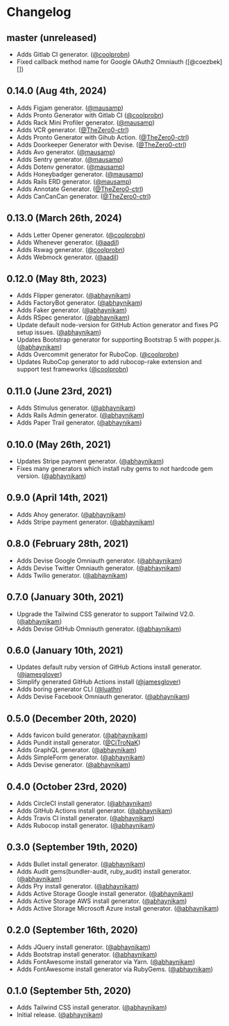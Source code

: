 # Changelog

## master (unreleased)

* Adds Gitlab CI generator. ([@coolprobn][])
* Fixed callback method name for Google OAuth2 Omniauth ([@coezbek][])

## 0.14.0 (Aug 4th, 2024)

- Adds Figjam generator. ([@mausamp][])
- Adds Pronto Generator with Gitlab CI ([@coolprobn][])
- Adds Rack Mini Profiler generator. ([@mausamp][])
- Adds VCR generator. ([@TheZero0-ctrl][])
- Adds Pronto Generator with Gihub Action. ([@TheZero0-ctrl][])
- Adds Doorkeeper Generator with Devise. ([@TheZero0-ctrl][])
- Adds Avo generator. ([@mausamp][])
- Adds Sentry generator. ([@mausamp][])
- Adds Dotenv generator. ([@mausamp][])
- Adds Honeybadger generator. ([@mausamp][])
- Adds Rails ERD generator. ([@mausamp][])
- Adds Annotate Generator. ([@TheZero0-ctrl][])
- Adds CanCanCan generator. ([@TheZero0-ctrl][])

## 0.13.0 (March 26th, 2024)

- Adds Letter Opener generator. ([@coolprobn][])
- Adds Whenever generator. ([@aadil][])
- Adds Rswag generator. ([@coolprobn][])
- Adds Webmock generator. ([@aadil][])

## 0.12.0 (May 8th, 2023)

- Adds Flipper generator. ([@abhaynikam][])
- Adds FactoryBot generator. ([@abhaynikam][])
- Adds Faker generator. ([@abhaynikam][])
- Adds RSpec generator. ([@abhaynikam][])
- Update default node-version for GitHub Action generator and fixes PG setup issues. ([@abhaynikam][])
- Updates Bootstrap generator for supporting Bootstrap 5 with popper.js. ([@abhaynikam][])
- Adds Overcommit generator for RuboCop. ([@coolprobn][])
- Updates RuboCop generator to add rubocop-rake extension and support test frameworks ([@coolprobn][])

## 0.11.0 (June 23rd, 2021)

- Adds Stimulus generator. ([@abhaynikam][])
- Adds Rails Admin generator. ([@abhaynikam][])
- Adds Paper Trail generator. ([@abhaynikam][])

## 0.10.0 (May 26th, 2021)

- Updates Stripe payment generator. ([@abhaynikam][])
- Fixes many generators which install ruby gems to not hardcode gem version. ([@abhaynikam][])

## 0.9.0 (April 14th, 2021)

- Adds Ahoy generator. ([@abhaynikam][])
- Adds Stripe payment generator. ([@abhaynikam][])

## 0.8.0 (February 28th, 2021)

- Adds Devise Google Omniauth generator. ([@abhaynikam][])
- Adds Devise Twitter Omniauth generator. ([@abhaynikam][])
- Adds Twilio generator. ([@abhaynikam][])

## 0.7.0 (January 30th, 2021)

- Upgrade the Tailwind CSS generator to support Tailwind V2.0. ([@abhaynikam][])
- Adds Devise GitHub Omniauth generator. ([@abhaynikam][])

## 0.6.0 (January 10th, 2021)

- Updates default ruby version of GitHub Actions install generator. ([@jamesglover][])
- Simplify generated GitHub Actions install ([@jamesglover][])
- Adds boring generator CLI ([@luathn][])
- Adds Devise Facebook Omniauth generator. ([@abhaynikam][])

## 0.5.0 (December 20th, 2020)

- Adds favicon build generator. ([@abhaynikam][])
- Adds Pundit install generator. ([@CiTroNaK][])
- Adds GraphQL generator. ([@abhaynikam][])
- Adds SimpleForm generator. ([@abhaynikam][])
- Adds Devise generator. ([@abhaynikam][])

## 0.4.0 (October 23rd, 2020)

- Adds CircleCI install generator. ([@abhaynikam][])
- Adds GitHub Actions install generator. ([@abhaynikam][])
- Adds Travis CI install generator. ([@abhaynikam][])
- Adds Rubocop install generator. ([@abhaynikam][])

## 0.3.0 (September 19th, 2020)

- Adds Bullet install generator. ([@abhaynikam][])
- Adds Audit gems(bundler-audit, ruby_audit) install generator. ([@abhaynikam][])
- Adds Pry install generator. ([@abhaynikam][])
- Adds Active Storage Google install generator. ([@abhaynikam][])
- Adds Active Storage AWS install generator. ([@abhaynikam][])
- Adds Active Storage Microsoft Azure install generator. ([@abhaynikam][])

## 0.2.0 (September 16th, 2020)

- Adds JQuery install generator. ([@abhaynikam][])
- Adds Bootstrap install generator. ([@abhaynikam][])
- Adds FontAwesome install generator via Yarn. ([@abhaynikam][])
- Adds FontAwesome install generator via RubyGems. ([@abhaynikam][])

## 0.1.0 (September 5th, 2020)

- Adds Tailwind CSS install generator. ([@abhaynikam][])
- Initial release. ([@abhaynikam][])

[@abhaynikam]: https://github.com/abhaynikam
[@CiTroNaK]: https://github.com/CiTroNaK
[@jamesglover]: https://github.com/JamesGlover
[@luathn]: https://github.com/luathn
[@coolprobn]: https://github.com/coolprobn
[@aadil]: https://github.com/AdilRT
[@mausamp]: https://github.com/mausamp
[@TheZero0-ctrl]: https://github.com/TheZero0-ctrl

